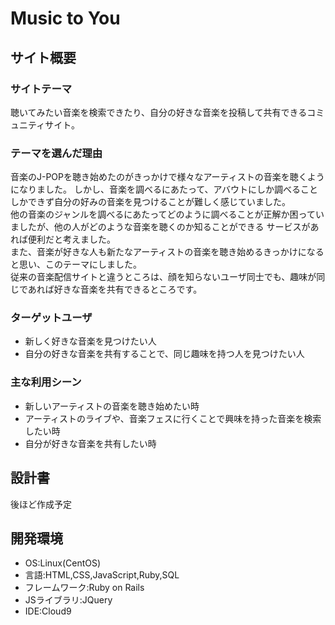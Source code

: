 # Music to You

## サイト概要
### サイトテーマ
聴いてみたい音楽を検索できたり、自分の好きな音楽を投稿して共有できるコミュニティサイト。

### テーマを選んだ理由
音楽のJ-POPを聴き始めたのがきっかけで様々なアーティストの音楽を聴くようになりました。
しかし、音楽を調べるにあたって、アバウトにしか調べることしかできず自分の好みの音楽を見つけることが難しく感じていました。<br>
他の音楽のジャンルを調べるにあたってどのように調べることが正解か困っていましたが、他の人がどのような音楽を聴くのか知ることができる
サービスがあれば便利だと考えました。<br>
また、音楽が好きな人も新たなアーティストの音楽を聴き始めるきっかけになると思い、このテーマにしました。<br>
従来の音楽配信サイトと違うところは、顔を知らないユーザ同士でも、趣味が同じであれば好きな音楽を共有できるところです。

### ターゲットユーザ
- 新しく好きな音楽を見つけたい人
- 自分の好きな音楽を共有することで、同じ趣味を持つ人を見つけたい人

### 主な利用シーン
- 新しいアーティストの音楽を聴き始めたい時
- アーティストのライブや、音楽フェスに行くことで興味を持った音楽を検索したい時
- 自分が好きな音楽を共有したい時

## 設計書
後ほど作成予定

## 開発環境
- OS:Linux(CentOS)
- 言語:HTML,CSS,JavaScript,Ruby,SQL
- フレームワーク:Ruby on Rails
- JSライブラリ:JQuery
- IDE:Cloud9

